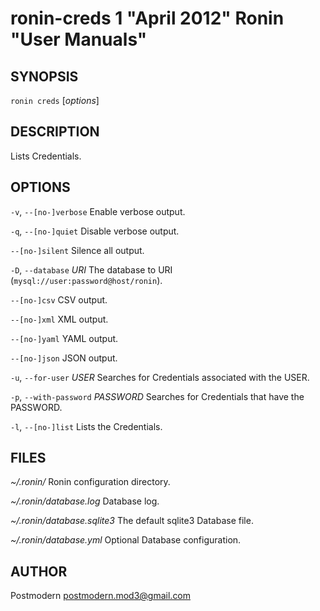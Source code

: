 # ronin-creds 1 "April 2012" Ronin "User Manuals"

## SYNOPSIS

`ronin creds` [*options*]

## DESCRIPTION

Lists Credentials.

## OPTIONS

`-v`, `--[no-]verbose`
	Enable verbose output.

`-q`, `--[no-]quiet`
	Disable verbose output.

`--[no-]silent`
	Silence all output.

`-D`, `--database` *URI*
	The database to URI (`mysql://user:password@host/ronin`).

`--[no-]csv`
	CSV output.

`--[no-]xml`
	XML output.

`--[no-]yaml`
	YAML output.

`--[no-]json`
	JSON output.

`-u`, `--for-user` *USER*
	Searches for Credentials associated with the USER.

`-p`, `--with-password` *PASSWORD*
	Searches for Credentials that have the PASSWORD.

`-l`, `--[no-]list`
	Lists the Credentials.

## FILES

*~/.ronin/*
	Ronin configuration directory.

*~/.ronin/database.log*
	Database log.

*~/.ronin/database.sqlite3*
	The default sqlite3 Database file.

*~/.ronin/database.yml*
	Optional Database configuration.

## AUTHOR

Postmodern <postmodern.mod3@gmail.com>

